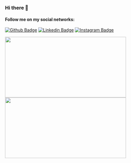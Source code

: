 ### Hi there 👋

#### Follow me on my social networks:

[![Github Badge](https://img.shields.io/badge/-Github-000?style=flat-square&logo=Github&logoColor=white&link=https://github.com/kleberandrade)](https://github.com/MayaraFreitas)
[![Linkedin Badge](https://img.shields.io/badge/-LinkedIn-blue?style=flat-square&logo=Linkedin&logoColor=white&link=https://www.linkedin.com/in/kleberandrade/)](https://www.linkedin.com/in/mayara-freitas/)
[![Instagram Badge](https://img.shields.io/badge/-Instagram-C13584?style=flat-square&labelColor=C13584&logo=instagram&logoColor=white&link=https://www.instagram.com/maahh_freitas/)](https://www.instagram.com/pdjkleber/)

<div>
    <a href="https://github.com/kleberandrade?tab=repositories">
      <img align="left" src="https://github-readme-stats.vercel.app/api/top-langs/?username=mayarafreitas&layout=compact" width="400" height="200"/>
    </a>
    <a href="https://github.com/kleberandrade?tab=repositories">
      <img align="left" src="https://github-readme-stats.vercel.app/api?username=mayarafreitas&,issues&show_icons=true" width="400" height="200"/>
    </a>
</div>
